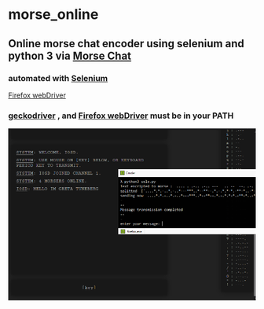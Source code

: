 # morse_online
## Online morse chat encoder using selenium and python 3 via [Morse Chat](http://morsecode.me/?room=1)
### automated with [Selenium](https://pypi.org/project/selenium/) 
[Firefox webDriver](https://developer.mozilla.org/en-US/docs/Web/WebDriver)
### [geckodriver](https://github.com/mozilla/geckodriver/releases) , and [Firefox webDriver](https://developer.mozilla.org/en-US/docs/Web/WebDriver) must be in your PATH

![alt text](https://github.com/CarloCattano/morse_online/blob/master/Screenshot/greta.PNG?raw=true)